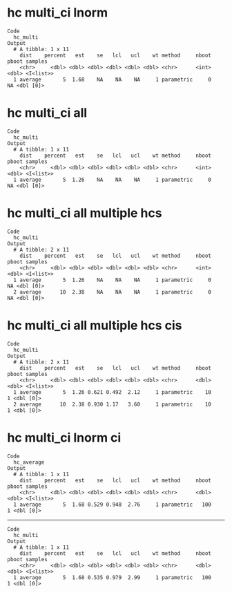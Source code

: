 # hc multi_ci lnorm

    Code
      hc_multi
    Output
      # A tibble: 1 x 11
        dist    percent   est    se   lcl   ucl    wt method     nboot pboot samples  
        <chr>     <dbl> <dbl> <dbl> <dbl> <dbl> <dbl> <chr>      <int> <dbl> <I<list>>
      1 average       5  1.68    NA    NA    NA     1 parametric     0    NA <dbl [0]>

# hc multi_ci all

    Code
      hc_multi
    Output
      # A tibble: 1 x 11
        dist    percent   est    se   lcl   ucl    wt method     nboot pboot samples  
        <chr>     <dbl> <dbl> <dbl> <dbl> <dbl> <dbl> <chr>      <int> <dbl> <I<list>>
      1 average       5  1.26    NA    NA    NA     1 parametric     0    NA <dbl [0]>

# hc multi_ci all multiple hcs

    Code
      hc_multi
    Output
      # A tibble: 2 x 11
        dist    percent   est    se   lcl   ucl    wt method     nboot pboot samples  
        <chr>     <dbl> <dbl> <dbl> <dbl> <dbl> <dbl> <chr>      <int> <dbl> <I<list>>
      1 average       5  1.26    NA    NA    NA     1 parametric     0    NA <dbl [0]>
      2 average      10  2.38    NA    NA    NA     1 parametric     0    NA <dbl [0]>

# hc multi_ci all multiple hcs cis

    Code
      hc_multi
    Output
      # A tibble: 2 x 11
        dist    percent   est    se   lcl   ucl    wt method     nboot pboot samples  
        <chr>     <dbl> <dbl> <dbl> <dbl> <dbl> <dbl> <chr>      <dbl> <dbl> <I<list>>
      1 average       5  1.26 0.621 0.492  2.12     1 parametric    10     1 <dbl [0]>
      2 average      10  2.38 0.930 1.17   3.60     1 parametric    10     1 <dbl [0]>

# hc multi_ci lnorm ci

    Code
      hc_average
    Output
      # A tibble: 1 x 11
        dist    percent   est    se   lcl   ucl    wt method     nboot pboot samples  
        <chr>     <dbl> <dbl> <dbl> <dbl> <dbl> <dbl> <chr>      <dbl> <dbl> <I<list>>
      1 average       5  1.68 0.529 0.948  2.76     1 parametric   100     1 <dbl [0]>

---

    Code
      hc_multi
    Output
      # A tibble: 1 x 11
        dist    percent   est    se   lcl   ucl    wt method     nboot pboot samples  
        <chr>     <dbl> <dbl> <dbl> <dbl> <dbl> <dbl> <chr>      <dbl> <dbl> <I<list>>
      1 average       5  1.68 0.535 0.979  2.99     1 parametric   100     1 <dbl [0]>

